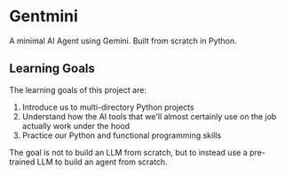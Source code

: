 # Gentmini

A minimal AI Agent using Gemini. Built from scratch in Python.

## Learning Goals

The learning goals of this project are:

1. Introduce us to multi-directory Python projects
2. Understand how the AI tools that we'll almost certainly use on the job actually work under the hood
3. Practice our Python and functional programming skills

The goal is not to build an LLM from scratch, but to instead use a pre-trained LLM to build an agent from scratch.
